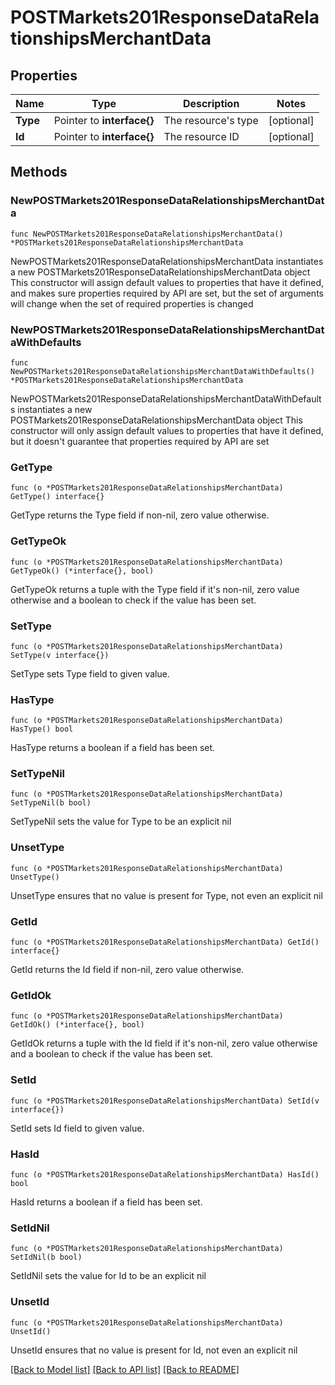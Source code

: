# POSTMarkets201ResponseDataRelationshipsMerchantData

## Properties

Name | Type | Description | Notes
------------ | ------------- | ------------- | -------------
**Type** | Pointer to **interface{}** | The resource&#39;s type | [optional] 
**Id** | Pointer to **interface{}** | The resource ID | [optional] 

## Methods

### NewPOSTMarkets201ResponseDataRelationshipsMerchantData

`func NewPOSTMarkets201ResponseDataRelationshipsMerchantData() *POSTMarkets201ResponseDataRelationshipsMerchantData`

NewPOSTMarkets201ResponseDataRelationshipsMerchantData instantiates a new POSTMarkets201ResponseDataRelationshipsMerchantData object
This constructor will assign default values to properties that have it defined,
and makes sure properties required by API are set, but the set of arguments
will change when the set of required properties is changed

### NewPOSTMarkets201ResponseDataRelationshipsMerchantDataWithDefaults

`func NewPOSTMarkets201ResponseDataRelationshipsMerchantDataWithDefaults() *POSTMarkets201ResponseDataRelationshipsMerchantData`

NewPOSTMarkets201ResponseDataRelationshipsMerchantDataWithDefaults instantiates a new POSTMarkets201ResponseDataRelationshipsMerchantData object
This constructor will only assign default values to properties that have it defined,
but it doesn't guarantee that properties required by API are set

### GetType

`func (o *POSTMarkets201ResponseDataRelationshipsMerchantData) GetType() interface{}`

GetType returns the Type field if non-nil, zero value otherwise.

### GetTypeOk

`func (o *POSTMarkets201ResponseDataRelationshipsMerchantData) GetTypeOk() (*interface{}, bool)`

GetTypeOk returns a tuple with the Type field if it's non-nil, zero value otherwise
and a boolean to check if the value has been set.

### SetType

`func (o *POSTMarkets201ResponseDataRelationshipsMerchantData) SetType(v interface{})`

SetType sets Type field to given value.

### HasType

`func (o *POSTMarkets201ResponseDataRelationshipsMerchantData) HasType() bool`

HasType returns a boolean if a field has been set.

### SetTypeNil

`func (o *POSTMarkets201ResponseDataRelationshipsMerchantData) SetTypeNil(b bool)`

 SetTypeNil sets the value for Type to be an explicit nil

### UnsetType
`func (o *POSTMarkets201ResponseDataRelationshipsMerchantData) UnsetType()`

UnsetType ensures that no value is present for Type, not even an explicit nil
### GetId

`func (o *POSTMarkets201ResponseDataRelationshipsMerchantData) GetId() interface{}`

GetId returns the Id field if non-nil, zero value otherwise.

### GetIdOk

`func (o *POSTMarkets201ResponseDataRelationshipsMerchantData) GetIdOk() (*interface{}, bool)`

GetIdOk returns a tuple with the Id field if it's non-nil, zero value otherwise
and a boolean to check if the value has been set.

### SetId

`func (o *POSTMarkets201ResponseDataRelationshipsMerchantData) SetId(v interface{})`

SetId sets Id field to given value.

### HasId

`func (o *POSTMarkets201ResponseDataRelationshipsMerchantData) HasId() bool`

HasId returns a boolean if a field has been set.

### SetIdNil

`func (o *POSTMarkets201ResponseDataRelationshipsMerchantData) SetIdNil(b bool)`

 SetIdNil sets the value for Id to be an explicit nil

### UnsetId
`func (o *POSTMarkets201ResponseDataRelationshipsMerchantData) UnsetId()`

UnsetId ensures that no value is present for Id, not even an explicit nil

[[Back to Model list]](../README.md#documentation-for-models) [[Back to API list]](../README.md#documentation-for-api-endpoints) [[Back to README]](../README.md)


